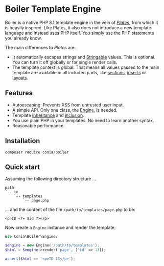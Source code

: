 Boiler Template Engine
======================

Boiler is a native PHP 8.1 template engine in the vein of *[Plates](https://platesphp.com/)*,
from which it is heavily inspired. Like Plates, it also does not introduce a new template 
language and instead uses PHP itself. You simply use the PHP statements you already know.

The main differences to *Plates* are:

* It automatically escapes strings and [Stringable](https://www.php.net/manual/en/class.stringable.php) values. This is optional. You can turn it off globally or for single render calls.
* The template context is global. That means all values passed to the main template are 
  available in all included parts, like [sections](sections.md), [inserts](inserts.md) or
  [layouts](layouts.md).

## Features

* Autoescaping: Prevents XSS from untrusted user input.
* A simple API. Only one class, the [Engine](engine.md), is needed.
* Template [inheritance](layouts.md) and [inclusion](inserts.md).
* You use plain PHP in your templates. No need to learn another syntax.
* Reasonable performance.

## Installation

```shell
composer require conia/boiler
```


## Quick start

Assuming the following directory structure ...

```text
path
`-- to
    `-- templates
        `-- page.php
```

... and the content of the file `/path/to/templates/page.php` to be:
    
    <p>ID <?= $id ?></p>

Now create a `Engine` instance and render the template:

```php
use Conia\Boiler\Engine;

$engine = new Engine('/path/to/templates');
$html = $engine->render('page', ['id' => 13]);

assert($html == '<p>ID 13</p>');
```
